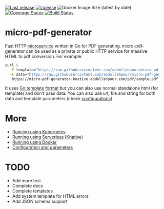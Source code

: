 [![Last release](https://img.shields.io/github/v/release/abdollahpour/micro-pdf-generator)](https://github.com/abdollahpour/micro-pdf-generator/releases/)
[![License](https://img.shields.io/badge/License-Apache%202.0-blue.svg)](https://opensource.org/licenses/Apache-2.0)
![Docker Image Size (latest by date)](https://img.shields.io/docker/image-size/abdollahpour/micro-pdf-generator)
[![Coverage Status](https://coveralls.io/repos/github/abdollahpour/micro-pdf-generator/badge.svg?branch=master)](https://coveralls.io/github/abdollahpour/micro-pdf-generator?branch=master)
[![Build Status](https://secure.travis-ci.org/abdollahpour/micro-pdf-generator.svg?branch=master)](http://travis-ci.org/abdollahpour/micro-pdf-generator)

# micro-pdf-generator

Fast HTTP [microservice](http://microservices.io/patterns/microservices.html) written in Go for PDF generating. micro-pdf-generator can be used as a private or public HTTP service for massive HTML to pdf conversion. For example:

```sh
curl \
  -F template="https://raw.githubusercontent.com/abdollahpour/micro-pdf-generator/master/docs/template.html" \
  -F data="https://raw.githubusercontent.com/abdollahpour/micro-pdf-generator/master/docs/data.json" \
   https://micro-pdf-generator.knative.abdollahpour.com/pdf/sample.pdf -o sample.pdf
```

It uses [Go template format](https://golang.org/pkg/text/template/) but you can also use normal standalone html (for template) and don't pass data.
You can also use url, file and string for both data and template parameters (check [configurations](docs/configurations.md))

# More

- [Running using Kubernetes](docs/kubernetes.md)
- [Running using Serverless (Knative)](docs/knative.md)
- [Running using Docker](docs/docker.md)
- [Configuration and parameters](docs/configurations.md)

# TODO

- Add more test
- Complete docs
- Complete templates
- Add system template for HTML errors
- Add JSON schema support
